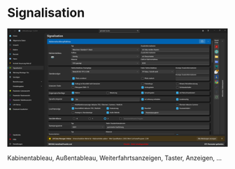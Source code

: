 # Signalisation

![image](/LiftDataManager/Docs/HelpImages/image64.png)  

Kabinentableau, Außentableau, Weiterfahrtsanzeigen, Taster, Anzeigen, …

